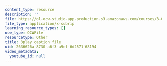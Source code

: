 ```yaml
---
content_type: resource
description: ''
file: https://ol-ocw-studio-app-production.s3.amazonaws.com/courses/3-091-introduction-to-solid-state-chemistry-fall-2018/2636626a8730a6f3a9ef6d2571f68194_LV3l9yqJwio.srt
file_type: application/x-subrip
learning_resource_types: []
ocw_type: OCWFile
resourcetype: Other
title: 3play caption file
uid: 2636626a-8730-a6f3-a9ef-6d2571f68194
video_metadata:
  youtube_id: null
---
```

